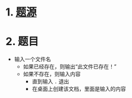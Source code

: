 # 1. [题源](https://fishc.com.cn/thread-85253-1-1.html)


# 2. 题目

- 输入一个文件名
	- 如果已经存在，则输出“此文件已存在！”
	- 如果不存在，则输入内容
		- 直到输入 `.` 退出
		- 在桌面上创建该文档，里面是输入的内容

